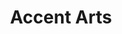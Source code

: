 ---
title: "Accent Arts"
address: "392 California Ave"
city: "Palo Alto"
state: "California"
country: "United States"
phone: "650-424-1044"
website: "accentarts.com"
weburl: "https://www.accentarts.com/"
ecommerce: true
type: "stores"
---
